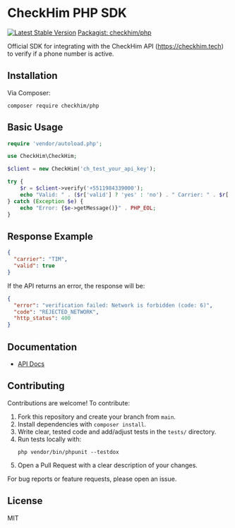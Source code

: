# CheckHim PHP SDK

[![Latest Stable Version](https://img.shields.io/packagist/v/checkhim/php.svg?style=flat-square)](https://packagist.org/packages/checkhim/php)
[Packagist: checkhim/php](https://packagist.org/packages/checkhim/php)

Official SDK for integrating with the CheckHim API (https://checkhim.tech) to verify if a phone number is active.

## Installation

Via Composer:

```
composer require checkhim/php
```

## Basic Usage

```php
require 'vendor/autoload.php';

use CheckHim\CheckHim;

$client = new CheckHim('ch_test_your_api_key');

try {
    $r = $client->verify('+5511984339000');
    echo "Valid: " . ($r['valid'] ? 'yes' : 'no') . " Carrier: " . $r['carrier'] . PHP_EOL;
} catch (Exception $e) {
    echo "Error: {$e->getMessage()}" . PHP_EOL;
}
```

## Response Example

```json
{
  "carrier": "TIM",
  "valid": true
}
```

If the API returns an error, the response will be:

```json
{
  "error": "verification failed: Network is forbidden (code: 6)",
  "code": "REJECTED_NETWORK",
  "http_status": 400
}
```

## Documentation
- [API Docs](https://checkhim.tech)

## Contributing

Contributions are welcome! To contribute:

1. Fork this repository and create your branch from `main`.
2. Install dependencies with `composer install`.
3. Write clear, tested code and add/adjust tests in the `tests/` directory.
4. Run tests locally with:
   ```
   php vendor/bin/phpunit --testdox
   ```
5. Open a Pull Request with a clear description of your changes.

For bug reports or feature requests, please open an issue.

## License
MIT
